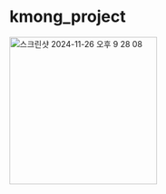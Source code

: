# kmong_project
<img width="260" alt="스크린샷 2024-11-26 오후 9 28 08" src="https://github.com/user-attachments/assets/d6a4c468-130f-44e5-930d-00192943428e">
